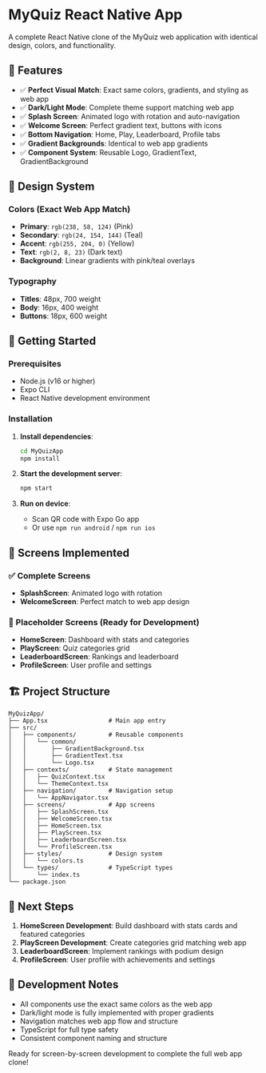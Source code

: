 # MyQuiz React Native App

A complete React Native clone of the MyQuiz web application with identical design, colors, and functionality.

## 🎯 Features

- ✅ **Perfect Visual Match**: Exact same colors, gradients, and styling as web app
- ✅ **Dark/Light Mode**: Complete theme support matching web app
- ✅ **Splash Screen**: Animated logo with rotation and auto-navigation
- ✅ **Welcome Screen**: Perfect gradient text, buttons with icons
- ✅ **Bottom Navigation**: Home, Play, Leaderboard, Profile tabs
- ✅ **Gradient Backgrounds**: Identical to web app gradients
- ✅ **Component System**: Reusable Logo, GradientText, GradientBackground

## 🎨 Design System

### Colors (Exact Web App Match)

- **Primary**: `rgb(238, 58, 124)` (Pink)
- **Secondary**: `rgb(24, 154, 144)` (Teal)
- **Accent**: `rgb(255, 204, 0)` (Yellow)
- **Text**: `rgb(2, 8, 23)` (Dark text)
- **Background**: Linear gradients with pink/teal overlays

### Typography

- **Titles**: 48px, 700 weight
- **Body**: 16px, 400 weight
- **Buttons**: 18px, 600 weight

## 🚀 Getting Started

### Prerequisites

- Node.js (v16 or higher)
- Expo CLI
- React Native development environment

### Installation

1. **Install dependencies**:

   ```bash
   cd MyQuizApp
   npm install
   ```

2. **Start the development server**:

   ```bash
   npm start
   ```

3. **Run on device**:
   - Scan QR code with Expo Go app
   - Or use `npm run android` / `npm run ios`

## 📱 Screens Implemented

### ✅ Complete Screens

- **SplashScreen**: Animated logo with rotation
- **WelcomeScreen**: Perfect match to web app design

### 🚧 Placeholder Screens (Ready for Development)

- **HomeScreen**: Dashboard with stats and categories
- **PlayScreen**: Quiz categories grid
- **LeaderboardScreen**: Rankings and leaderboard
- **ProfileScreen**: User profile and settings

## 🏗️ Project Structure

```
MyQuizApp/
├── App.tsx                 # Main app entry
├── src/
│   ├── components/         # Reusable components
│   │   └── common/
│   │       ├── GradientBackground.tsx
│   │       ├── GradientText.tsx
│   │       └── Logo.tsx
│   ├── contexts/           # State management
│   │   ├── QuizContext.tsx
│   │   └── ThemeContext.tsx
│   ├── navigation/         # Navigation setup
│   │   └── AppNavigator.tsx
│   ├── screens/            # App screens
│   │   ├── SplashScreen.tsx
│   │   ├── WelcomeScreen.tsx
│   │   ├── HomeScreen.tsx
│   │   ├── PlayScreen.tsx
│   │   ├── LeaderboardScreen.tsx
│   │   └── ProfileScreen.tsx
│   ├── styles/             # Design system
│   │   └── colors.ts
│   └── types/              # TypeScript types
│       └── index.ts
└── package.json
```

## 🎯 Next Steps

1. **HomeScreen Development**: Build dashboard with stats cards and featured categories
2. **PlayScreen Development**: Create categories grid matching web app
3. **LeaderboardScreen**: Implement rankings with podium design
4. **ProfileScreen**: User profile with achievements and settings

## 🤝 Development Notes

- All components use the exact same colors as the web app
- Dark/light mode is fully implemented with proper gradients
- Navigation matches web app flow and structure
- TypeScript for full type safety
- Consistent component naming and structure

Ready for screen-by-screen development to complete the full web app clone!
